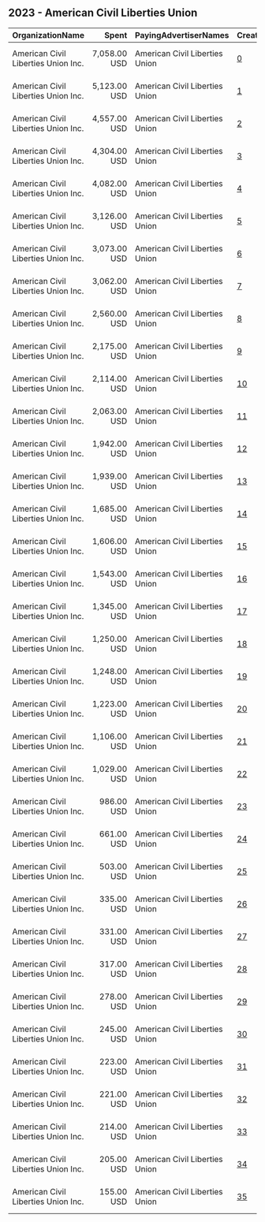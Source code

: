 ## 2023 - American Civil Liberties Union 
|OrganizationName|Spent|PayingAdvertiserNames|CreativeUrls|Impressions|Genders|AgeBrackets|CountryCodes|BillingAddresses|CandidateBallotInformation|
|:---|---:|:---|:---|---:|:---|:---|:---|:---|:---|
|American Civil Liberties Union  Inc.|7,058.00 USD|American Civil Liberties Union|[0](https://www.snap.com/political-ads/asset/8f4d704a7f79cb9275d1af7d41b903a01696b62ddad4d45b9b9905937114d8a8?mediaType=jpg)|754,656||18+|united states|"125 Broad St., 18th Floor,New York,10004,US"||
|American Civil Liberties Union  Inc.|5,123.00 USD|American Civil Liberties Union|[1](https://www.snap.com/political-ads/asset/8f4d704a7f79cb9275d1af7d41b903a01696b62ddad4d45b9b9905937114d8a8?mediaType=jpg)|421,353||18+|united states|"125 Broad St., 18th Floor,New York,10004,US"||
|American Civil Liberties Union  Inc.|4,557.00 USD|American Civil Liberties Union|[2](https://www.snap.com/political-ads/asset/4aa0c2180e308970c9e3e10d2feaa1d40b871adb9308cdb2bc412c387db613ee?mediaType=mp4)|451,615||18+|united states|"125 Broad St., 18th Floor,New York,10004,US"||
|American Civil Liberties Union  Inc.|4,304.00 USD|American Civil Liberties Union|[3](https://www.snap.com/political-ads/asset/4aa0c2180e308970c9e3e10d2feaa1d40b871adb9308cdb2bc412c387db613ee?mediaType=mp4)|507,828||18+|united states|"125 Broad St., 18th Floor,New York,10004,US"||
|American Civil Liberties Union  Inc.|4,082.00 USD|American Civil Liberties Union|[4](https://www.snap.com/political-ads/asset/8f4d704a7f79cb9275d1af7d41b903a01696b62ddad4d45b9b9905937114d8a8?mediaType=jpg)|358,191||18+|united states|"125 Broad St., 18th Floor,New York,10004,US"||
|American Civil Liberties Union  Inc.|3,126.00 USD|American Civil Liberties Union|[5](https://www.snap.com/political-ads/asset/4dc906fcf327bf45108f1f987d8e6160ce2d86d79e2b8b5c2148e8a0d07d632d?mediaType=mp4)|359,600||18+|united states|"125 Broad St., 18th Floor,New York,10004,US"||
|American Civil Liberties Union  Inc.|3,073.00 USD|American Civil Liberties Union|[6](https://www.snap.com/political-ads/asset/c823578fe187cf1a6f0deaa010eb4936349825d961cecadc41d64ea93f33475f?mediaType=mp4)|442,692||18+|united states|"125 Broad St., 18th Floor,New York,10004,US"||
|American Civil Liberties Union  Inc.|3,062.00 USD|American Civil Liberties Union|[7](https://www.snap.com/political-ads/asset/4aa0c2180e308970c9e3e10d2feaa1d40b871adb9308cdb2bc412c387db613ee?mediaType=mp4)|259,570||18+|united states|"125 Broad St., 18th Floor,New York,10004,US"||
|American Civil Liberties Union  Inc.|2,560.00 USD|American Civil Liberties Union|[8](https://www.snap.com/political-ads/asset/c823578fe187cf1a6f0deaa010eb4936349825d961cecadc41d64ea93f33475f?mediaType=mp4)|359,870||18+|united states|"125 Broad St., 18th Floor,New York,10004,US"||
|American Civil Liberties Union  Inc.|2,175.00 USD|American Civil Liberties Union|[9](https://www.snap.com/political-ads/asset/0d3890afa91cdf38ee689491ef34b960738fbb1d9641d8e2e6c877a78d68231a?mediaType=mp4)|377,727||18+|united states|"125 Broad St., 18th Floor,New York,10004,US"||
|American Civil Liberties Union  Inc.|2,114.00 USD|American Civil Liberties Union|[10](https://www.snap.com/political-ads/asset/df2669133aa9f7188d06119850ade33800c5551f3f2e54df5b4378355ceff6ce?mediaType=mp4)|88,867||18+|united states|"125 Broad St., 18th Floor,New York,10004,US"||
|American Civil Liberties Union  Inc.|2,063.00 USD|American Civil Liberties Union|[11](https://www.snap.com/political-ads/asset/4dc906fcf327bf45108f1f987d8e6160ce2d86d79e2b8b5c2148e8a0d07d632d?mediaType=mp4)|288,408||18+|united states|"125 Broad St., 18th Floor,New York,10004,US"||
|American Civil Liberties Union  Inc.|1,942.00 USD|American Civil Liberties Union|[12](https://www.snap.com/political-ads/asset/0d3890afa91cdf38ee689491ef34b960738fbb1d9641d8e2e6c877a78d68231a?mediaType=mp4)|321,417||18+|united states|"125 Broad St., 18th Floor,New York,10004,US"||
|American Civil Liberties Union  Inc.|1,939.00 USD|American Civil Liberties Union|[13](https://www.snap.com/political-ads/asset/df2669133aa9f7188d06119850ade33800c5551f3f2e54df5b4378355ceff6ce?mediaType=mp4)|65,604||18+|united states|"125 Broad St., 18th Floor,New York,10004,US"||
|American Civil Liberties Union  Inc.|1,685.00 USD|American Civil Liberties Union|[14](https://www.snap.com/political-ads/asset/4dc906fcf327bf45108f1f987d8e6160ce2d86d79e2b8b5c2148e8a0d07d632d?mediaType=mp4)|240,885||18+|united states|"125 Broad St., 18th Floor,New York,10004,US"||
|American Civil Liberties Union  Inc.|1,606.00 USD|American Civil Liberties Union|[15](https://www.snap.com/political-ads/asset/c823578fe187cf1a6f0deaa010eb4936349825d961cecadc41d64ea93f33475f?mediaType=mp4)|206,939||18+|united states|"125 Broad St., 18th Floor,New York,10004,US"||
|American Civil Liberties Union  Inc.|1,543.00 USD|American Civil Liberties Union|[16](https://www.snap.com/political-ads/asset/0d3890afa91cdf38ee689491ef34b960738fbb1d9641d8e2e6c877a78d68231a?mediaType=mp4)|193,619||18+|united states|"125 Broad St., 18th Floor,New York,10004,US"||
|American Civil Liberties Union  Inc.|1,345.00 USD|American Civil Liberties Union|[17](https://www.snap.com/political-ads/asset/00b1832c497729dd270a83fdd2672270fd8fbb3bdaf281abff8ec1b33eaf2254?mediaType=mp4)|222,856||18+|united states|"125 Broad St., 18th Floor,New York,10004,US"||
|American Civil Liberties Union  Inc.|1,250.00 USD|American Civil Liberties Union|[18](https://www.snap.com/political-ads/asset/00afb53876aca44bdfc137ee45145264db7b1966b6ff75eac55b84778bd266c7?mediaType=jpg)|70,730||18+|united states|"125 Broad St., 18th Floor,New York,10004,US"||
|American Civil Liberties Union  Inc.|1,248.00 USD|American Civil Liberties Union|[19](https://www.snap.com/political-ads/asset/0fcf3469bdbf68a3f712a26180ad6c07af0b754469304d7f169be4317d5e747d?mediaType=png)|110,313||18+|united states|"125 Broad St., 18th Floor,New York,10004,US"||
|American Civil Liberties Union  Inc.|1,223.00 USD|American Civil Liberties Union|[20](https://www.snap.com/political-ads/asset/00b1832c497729dd270a83fdd2672270fd8fbb3bdaf281abff8ec1b33eaf2254?mediaType=mp4)|188,635||18+|united states|"125 Broad St., 18th Floor,New York,10004,US"||
|American Civil Liberties Union  Inc.|1,106.00 USD|American Civil Liberties Union|[21](https://www.snap.com/political-ads/asset/df2669133aa9f7188d06119850ade33800c5551f3f2e54df5b4378355ceff6ce?mediaType=mp4)|41,772||18+|united states|"125 Broad St., 18th Floor,New York,10004,US"||
|American Civil Liberties Union  Inc.|1,029.00 USD|American Civil Liberties Union|[22](https://www.snap.com/political-ads/asset/0fcf3469bdbf68a3f712a26180ad6c07af0b754469304d7f169be4317d5e747d?mediaType=png)|74,281||18+|united states|"125 Broad St., 18th Floor,New York,10004,US"||
|American Civil Liberties Union  Inc.|986.00 USD|American Civil Liberties Union|[23](https://www.snap.com/political-ads/asset/0fcf3469bdbf68a3f712a26180ad6c07af0b754469304d7f169be4317d5e747d?mediaType=png)|83,312||18+|united states|"125 Broad St., 18th Floor,New York,10004,US"||
|American Civil Liberties Union  Inc.|661.00 USD|American Civil Liberties Union|[24](https://www.snap.com/political-ads/asset/ecdef9f8b9507486a27edc16a3bae51b92111f57f42b82ca89eb6f87d6bed66b?mediaType=jpg)|42,111||18+|united states|"125 Broad St., 18th Floor,New York,10004,US"||
|American Civil Liberties Union  Inc.|503.00 USD|American Civil Liberties Union|[25](https://www.snap.com/political-ads/asset/fb77b4a5908ddbede868cd321de5730ec08d6499a91a03f183d6c896aa863c27?mediaType=mp4)|63,244||18+|united states|"125 Broad St., 18th Floor,New York,10004,US"||
|American Civil Liberties Union  Inc.|335.00 USD|American Civil Liberties Union|[26](https://www.snap.com/political-ads/asset/7e92f18d0391b2a72dc0ee386bb22f97cdbcc5af5cc81bb5f40b9e542e532dae?mediaType=jpg)|24,803||18+|united states|"125 Broad St., 18th Floor,New York,10004,US"||
|American Civil Liberties Union  Inc.|331.00 USD|American Civil Liberties Union|[27](https://www.snap.com/political-ads/asset/0284ff5db5b3865d3e43065cf1d9bc0f9a98aa52dd8c223b0d1e7590bf2e5adb?mediaType=jpg)|19,142||18+|united states|"125 Broad St., 18th Floor,New York,10004,US"||
|American Civil Liberties Union  Inc.|317.00 USD|American Civil Liberties Union|[28](https://www.snap.com/political-ads/asset/00b1832c497729dd270a83fdd2672270fd8fbb3bdaf281abff8ec1b33eaf2254?mediaType=mp4)|43,037||18+|united states|"125 Broad St., 18th Floor,New York,10004,US"||
|American Civil Liberties Union  Inc.|278.00 USD|American Civil Liberties Union|[29](https://www.snap.com/political-ads/asset/fb77b4a5908ddbede868cd321de5730ec08d6499a91a03f183d6c896aa863c27?mediaType=mp4)|28,510||18+|united states|"125 Broad St., 18th Floor,New York,10004,US"||
|American Civil Liberties Union  Inc.|245.00 USD|American Civil Liberties Union|[30](https://www.snap.com/political-ads/asset/4ad677592fa8acd00bb36f5fab15ffb0f60b596686d716dcd881134f5f5410bd?mediaType=mp4)|19,300||18+|united states|"125 Broad St., 18th Floor,New York,10004,US"||
|American Civil Liberties Union  Inc.|223.00 USD|American Civil Liberties Union|[31](https://www.snap.com/political-ads/asset/7e92f18d0391b2a72dc0ee386bb22f97cdbcc5af5cc81bb5f40b9e542e532dae?mediaType=jpg)|15,220||18+|united states|"125 Broad St., 18th Floor,New York,10004,US"||
|American Civil Liberties Union  Inc.|221.00 USD|American Civil Liberties Union|[32](https://www.snap.com/political-ads/asset/7e92f18d0391b2a72dc0ee386bb22f97cdbcc5af5cc81bb5f40b9e542e532dae?mediaType=jpg)|14,960||18+|united states|"125 Broad St., 18th Floor,New York,10004,US"||
|American Civil Liberties Union  Inc.|214.00 USD|American Civil Liberties Union|[33](https://www.snap.com/political-ads/asset/4ad677592fa8acd00bb36f5fab15ffb0f60b596686d716dcd881134f5f5410bd?mediaType=mp4)|14,941||18+|united states|"125 Broad St., 18th Floor,New York,10004,US"||
|American Civil Liberties Union  Inc.|205.00 USD|American Civil Liberties Union|[34](https://www.snap.com/political-ads/asset/4ad677592fa8acd00bb36f5fab15ffb0f60b596686d716dcd881134f5f5410bd?mediaType=mp4)|6,950||18+|united states|"125 Broad St., 18th Floor,New York,10004,US"||
|American Civil Liberties Union  Inc.|155.00 USD|American Civil Liberties Union|[35](https://www.snap.com/political-ads/asset/fb77b4a5908ddbede868cd321de5730ec08d6499a91a03f183d6c896aa863c27?mediaType=mp4)|21,107||18+|united states|"125 Broad St., 18th Floor,New York,10004,US"||
